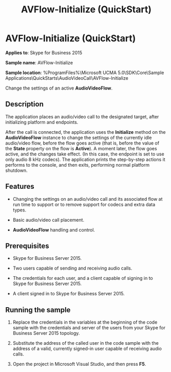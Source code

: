 ﻿---
title: AVFlow-Initialize (QuickStart)
TOCTitle: AVFlow-Initialize (QuickStart)
ms:assetid: 2e489f3a-14ab-4632-99c2-94da0b12827e
ms:mtpsurl: https://msdn.microsoft.com/en-us/library/Dn466140(v=office.16)
ms:contentKeyID: 65240074
ms.date: 07/27/2015
mtps_version: v=office.16
---

# AVFlow-Initialize (QuickStart)


**Applies to**: Skype for Business 2015

 

**Sample name**: AVFlow-Initialize

**Sample location**: %ProgramFiles%\\Microsoft UCMA 5.0\\SDK\\Core\\Sample Applications\\QuickStarts\\AudioVideoCall\\AVFlow-Initialize

Change the settings of an active **AudioVideoFlow**.

## Description

The application places an audio/video call to the designated target, after initializing platform and endpoints.

After the call is connected, the application uses the **Initialize** method on the **AudioVideoFlow** instance to change the settings of the currently idle audio/video flow, before the flow goes active (that is, before the value of the **State** property on the flow is **Active**). A moment later, the flow goes active, and the changes take effect. (In this case, the endpoint is set to use only audio 8 kHz codecs). The application prints the step-by-step actions it performs to the console, and then exits, performing normal platform shutdown.

## Features

  - Changing the settings on an audio/video call and its associated flow at run time to support or to remove support for codecs and extra data types.

  - Basic audio/video call placement.

  - **AudioVideoFlow** handling and control.

## Prerequisites

  - Skype for Business Server 2015.

  - Two users capable of sending and receiving audio calls.

  - The credentials for each user, and a client capable of signing in to Skype for Business Server 2015.

  - A client signed in to Skype for Business Server 2015.

## Running the sample

1.  Replace the credentials in the variables at the beginning of the code sample with the credentials and server of the users from your Skype for Business Server 2015 topology.

2.  Substitute the address of the called user in the code sample with the address of a valid, currently signed-in user capable of receiving audio calls.

3.  Open the project in Microsoft Visual Studio, and then press **F5**.

